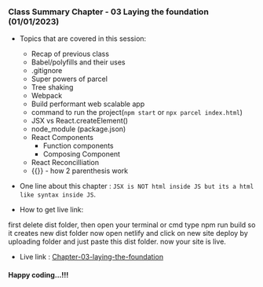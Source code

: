 ### Class Summary Chapter - 03 Laying the foundation (01/01/2023)
* Topics that are covered in this session:
    - Recap of previous class
    - Babel/polyfills and their uses
    - .gitignore
    - Super powers of parcel
    - Tree shaking
    - Webpack
    - Build performant web scalable app
    - command to run the project(`npm start` or `npx parcel index.html`)
    - JSX vs React.createElement()
    - node_module (package.json)
    - React Components
        - Function components
        - Composing Component
    - React Reconcilliation
    - {{}} - how 2 parenthesis work

* One line about this chapter : `JSX is NOT html inside JS but its a html like syntax inside JS`.

* How to get live link:

first delete dist folder, then open your terminal or cmd type npm run build so it creates new dist folder now open netlify and click on new site deploy by uploading folder and just paste this dist folder. now your site is live.

* Live link : [Chapter-03-laying-the-foundation](https://chapter-03-laying-the-foundation.netlify.app/)

#### Happy coding...!!!

